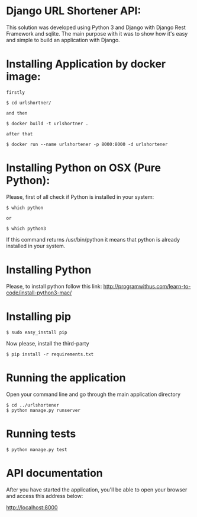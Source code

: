 # Django URL Shortener API:
This solution was developed using Python 3 and Django with Django Rest Framework and sqlite.
The main purpose with it was to show how it's easy and simple to build an application with Django.


# Installing Application by docker image:
```
firstly 
 
$ cd urlshortner/

and then
 
$ docker build -t urlshortner .

after that

$ docker run --name urlshortener -p 8000:8000 -d urlshortener
```

# Installing Python on OSX (Pure Python):
Please, first of all check if Python is installed in your system:

```
$ which python

or

$ which python3
```

If this command returns /usr/bin/python it means that python is already installed in your system.

# Installing Python
Please, to install python follow this link: http://programwithus.com/learn-to-code/install-python3-mac/

# Installing pip
```
$ sudo easy_install pip
```
Now please, install the third-party
```
$ pip install -r requirements.txt
```
# Running the application 
Open your command line and go through the main application directory
```
$ cd ../urlshortener
$ python manage.py runserver
```

# Running tests
```
$ python manage.py test  
```

# API documentation
After you have started the application, you'll be able to open your browser and access this address below:

<a href='http://localhost:8000'>http://localhost:8000</a>

